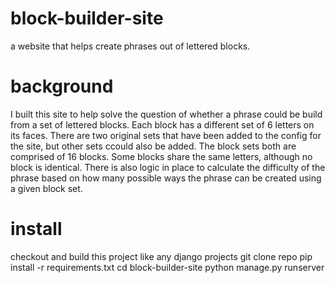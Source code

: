 block-builder-site
==================
a website that helps create phrases out of lettered blocks.

background
==================
I built this site to help solve the question of whether a phrase could be build from a set of lettered blocks.
Each block has a different set of 6 letters on its faces. There are two original sets that have been added to the config for the site, but other sets ccould also be added.
The block sets both are comprised of 16 blocks.  Some blocks share the same letters, although no block is identical.
There is also logic in place to calculate the difficulty of the phrase based on how many possible ways the phrase can be created using a given block set.

install
==================
checkout and build this project like any django projects
git clone repo
pip install -r requirements.txt
cd block-builder-site
python manage.py runserver

